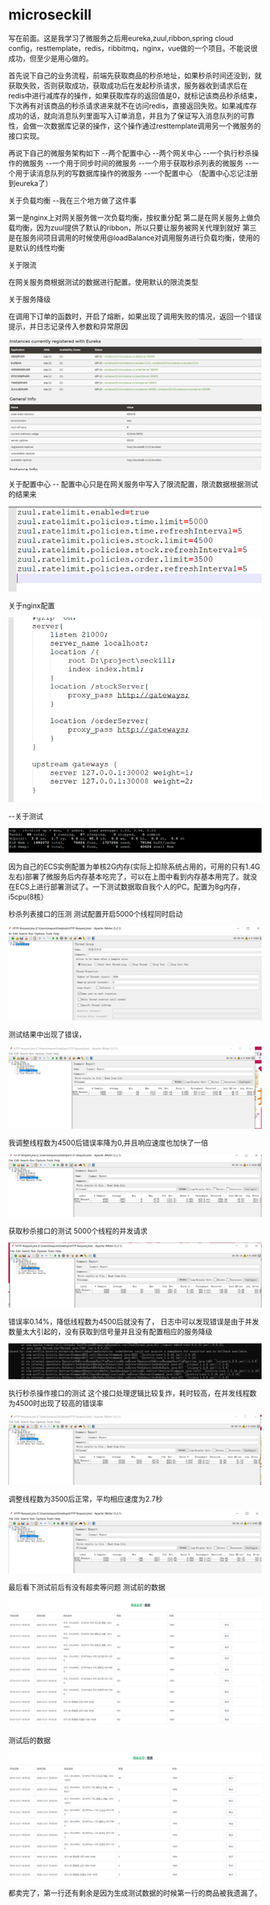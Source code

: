 # microseckill
写在前面。这是我学习了微服务之后用eureka,zuul,ribbon,spring cloud config，resttemplate，redis，ribbitmq，nginx，vue做的一个项目。不能说很成功，但至少是用心做的。

首先说下自己的业务流程，前端先获取商品的秒杀地址，如果秒杀时间还没到，就获取失败，否则获取成功，获取成功后在发起秒杀请求，服务器收到请求后在redis中进行减库存的操作，如果获取库存的返回值是0，就标记该商品秒杀结束，下次再有对该商品的秒杀请求进来就不在访问redis，直接返回失败。如果减库存成功的话，就向消息队列里面写入订单消息，并且为了保证写入消息队列的可靠性，会做一次数据库记录的操作，这个操作通过resttemplate调用另一个微服务的接口实现。

再说下自己的微服务架构如下
--两个配置中心
--两个网关中心
--一个执行秒杀操作的微服务
--一个用于同步时间的微服务
--一个用于获取秒杀列表的微服务
--一个用于读消息队列的写数据库操作的微服务
--一个配置中心
（配置中心忘记注册到eureka了）

关于负载均衡
--我在三个地方做了这件事

第一是nginx上对网关服务做一次负载均衡，按权重分配
第二是在网关服务上做负载均衡，因为zuul提供了默认的ribbon，所以只要让服务被网关代理到就好
第三是在服务间项目调用的时候使用@loadBalance对调用服务进行负载均衡，使用的是默认的线性均衡

关于限流

在网关服务商根据测试的数据进行配置。使用默认的限流类型

关于服务降级

在调用下订单的函数时，开启了熔断，如果出现了调用失败的情况，返回一个错误提示，并日志记录传入参数和异常原因


![image](https://github.com/c2mike/microseckill/blob/master/pic/%E6%8D%95%E8%8E%B7.PNG)


关于配置中心
-- 配置中心只是在网关服务中写入了限流配置，限流数据根据测试的结果来

![image](https://github.com/c2mike/microseckill/blob/master/pic/%E6%8D%95%E8%8E%B712.PNG)


关于nginx配置

![image](https://github.com/c2mike/microseckill/blob/master/pic/%E6%8D%95%E8%8E%B711.PNG)


--关于测试

![image](https://github.com/c2mike/microseckill/blob/master/pic/memory.PNG)


因为自己的ECS实例配置为单核2G内存(实际上扣除系统占用的，可用的只有1.4G左右)部署了微服务后内存基本吃完了，可以在上图中看到内存基本用完了。就没在ECS上进行部署测试了。一下测试数据取自我个人的PC。配置为8g内存，i5cpu(8核）

秒杀列表接口的压测
测试配置开启5000个线程同时启动

![image](https://github.com/c2mike/microseckill/blob/master/pic/%E6%8D%95%E8%8E%B71.PNG)


测试结果中出现了错误，

![image](https://github.com/c2mike/microseckill/blob/master/pic/%E6%8D%95%E8%8E%B73.PNG)


我调整线程数为4500后错误率降为0,并且响应速度也加快了一倍

![image](https://github.com/c2mike/microseckill/blob/master/pic/%E6%8D%95%E8%8E%B74.PNG)


获取秒杀接口的测试
5000个线程的并发请求

![image](https://github.com/c2mike/microseckill/blob/master/pic/%E6%8D%95%E8%8E%B75.PNG)


错误率0.14%，降低线程数为4500后就没有了，
日志中可以发现错误是由于并发数量太大引起的，没有获取到信号量并且没有配置相应的服务降级

![image](https://github.com/c2mike/microseckill/blob/master/pic/%E6%8D%95%E8%8E%B76.PNG)


执行秒杀操作接口的测试
这个接口处理逻辑比较复炸，耗时较高，在并发线程数为4500时出现了较高的错误率

![image](https://github.com/c2mike/microseckill/blob/master/pic/%E6%8D%95%E8%8E%B78.PNG)


调整线程数为3500后正常，平均相应速度为2.7秒

![image](https://github.com/c2mike/microseckill/blob/master/pic/%E6%8D%95%E8%8E%B710.PNG)

最后看下测试前后有没有超卖等问题
测试前的数据

![image](https://github.com/c2mike/microseckill/blob/master/pic/%E6%8D%95%E8%8E%B72.PNG)


测试后的数据

![image](https://github.com/c2mike/microseckill/blob/master/pic/%E6%8D%95%E8%8E%B79.PNG)
都卖完了，第一行还有剩余是因为生成测试数据的时候第一行的商品被我遗漏了。
